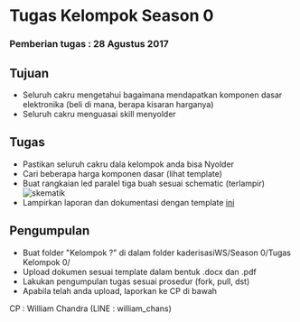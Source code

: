 # Tugas Kelompok Season 0

### Pemberian tugas : 28 Agustus 2017

## Tujuan 
* Seluruh cakru mengetahui bagaimana mendapatkan komponen dasar elektronika (beli di mana, berapa kisaran harganya)
* Seluruh cakru menguasai skill menyolder

## Tugas
* Pastikan seluruh cakru dala kelompok anda bisa Nyolder
* Cari beberapa harga komponen dasar (lihat template)
* Buat rangkaian led paralel tiga buah sesuai schematic (terlampir)
![skematik]()
* Lampirkan laporan dan dokumentasi dengan template [ini]()

## Pengumpulan
* Buat folder "Kelompok ?" di dalam folder kaderisasiWS/Season 0/Tugas Kelompok 0/
* Upload dokumen sesuai template dalam bentuk .docx dan .pdf
* Lakukan pengumpulan tugas sesuai prosedur (fork, pull, dst)
* Apabila telah anda upload, laporkan ke CP di bawah

CP : William Chandra (LINE : william_chans)

